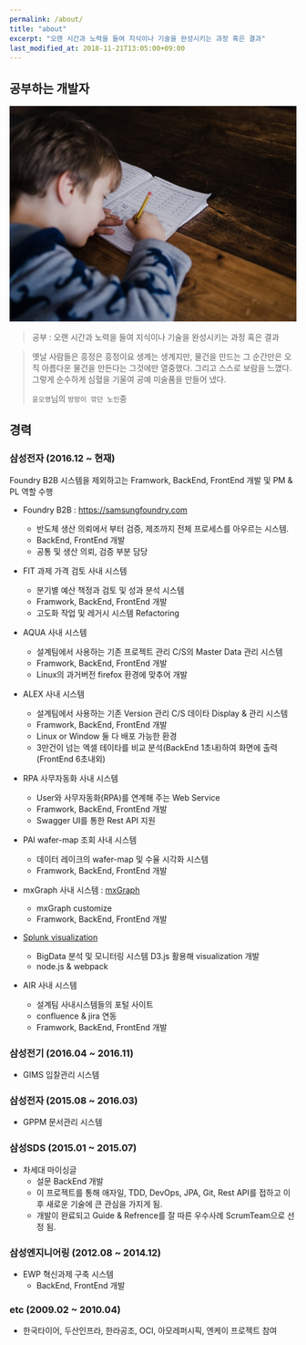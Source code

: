 ```yaml
---
permalink: /about/
title: "about"
excerpt: "오랜 시간과 노력을 들여 지식이나 기술을 완성시키는 과정 혹은 결과"
last_modified_at: 2018-11-21T13:05:00+09:00
---
```


## 공부하는 개발자
<img src="/assets/images/posts/about/about-study.jpg">

> 공부 : 오랜 시간과 노력을 들여 지식이나 기술을 완성시키는 과정 혹은 결과

> 옛날 사람들은 흥정은 흥정이요 생계는 생계지만, 물건을 만드는 그 순간만은 오직 아름다운 물건을 만든다는 그것에만 열중했다. 그리고 스스로 보람을 느꼈다. 그렇게 순수하게 심혈을 기울여 공예 미술품을 만들어 냈다.
> 
> `윤오영`님의 `방망이 깎던 노인`중

## 경력
### 삼성전자 (2016.12 ~ 현재)
Foundry B2B 시스템을 제외하고는 Framwork, BackEnd, FrontEnd 개발 및 PM & PL 역할 수행 
- Foundry B2B : <https://samsungfoundry.com>
  - 반도체 생산 의뢰에서 부터 검증, 제조까지 전체 프로세스를 아우르는 시스템.
  - BackEnd, FrontEnd 개발
  - 공통 및 생산 의뢰, 검증 부분 담당


- FIT 과제 가격 검토 사내 시스템
  - 분기별 예산 책정과 검토 및 성과 분석 시스템
  - Framwork, BackEnd, FrontEnd 개발
  - 고도화 작업 및 레거시 시스템 Refactoring


- AQUA 사내 시스템
  - 설계팀에서 사용하는 기존 프로젝트 관리 C/S의 Master Data 관리 시스템
  - Framwork, BackEnd, FrontEnd 개발
  - Linux의 과거버전 firefox 환경에 맞추어 개발


- ALEX 사내 시스템
  - 설계팀에서 사용하는 기존 Version 관리 C/S 데이타 Display & 관리 시스템
  - Framwork, BackEnd, FrontEnd 개발
  - Linux or Window 둘 다 배포 가능한 환경
  - 3만건이 넘는 엑셀 테이타를 비교 분석(BackEnd 1초내)하여 화면에 출력(FrontEnd 6초내외)


- RPA 사무자동화 사내 시스템
  - User와 사무자동화(RPA)를 연계해 주는 Web Service
  - Framwork, BackEnd, FrontEnd 개발
  - Swagger UI를 통한 Rest API 지원


- PAI wafer-map 조회 사내 시스템
  - 데이터 레이크의 wafer-map 및 수율 시각화 시스템  
  - Framwork, BackEnd, FrontEnd 개발


- mxGraph 사내 시스템 : [mxGraph](https://jgraph.github.io/mxgraph/javascript/examples/grapheditor/www/index.html)
  - mxGraph customize
  - Framwork, BackEnd, FrontEnd 개발


- [Splunk visualization](https://www.splunk.com/en_us/products/splunk-enterprise/features/visualizations.html)
  - BigData 분석 및 모니터링 시스템 D3.js 활용해 visualization 개발
  - node.js & webpack


- AIR 사내 시스템
  - 설계팀 사내시스템들의 포털 사이트
  - confluence & jira 연동
  - Framwork, BackEnd, FrontEnd 개발


### 삼성전기 (2016.04 ~ 2016.11)
- GIMS 입찰관리 시스템

### 삼성전자 (2015.08 ~ 2016.03)
- GPPM 문서관리 시스템

### 삼성SDS (2015.01 ~ 2015.07)
- 차세대 마이싱글
  - 설문 BackEnd 개발
  - 이 프로젝트를 통해 애자일, TDD, DevOps, JPA, Git, Rest API를 접하고 이후 새로운 기술에 큰 관심을 가지게 됨.
  - 개발이 완료되고 Guide & Refrence를 잘 따른 우수사례 ScrumTeam으로 선정 됨.

### 삼성엔지니어링 (2012.08 ~ 2014.12)
- EWP 혁신과제 구축 시스템
  - BackEnd, FrontEnd 개발

### etc (2009.02 ~ 2010.04)
- 한국타이어, 두산인프라, 한라공조, OCI, 아모레퍼시픽, 엔케이 프로젝트 참여 